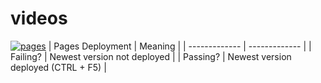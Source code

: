 # videos
[![pages](https://github.com/Freakybob-Team/videos/actions/workflows/pages/pages-build-deployment/badge.svg)](https://github.com/Freakybob-Team/videos/actions/workflows/pages/pages-build-deployment)
| Pages Deployment  | Meaning |
| ------------- | ------------- |
| Failing?  | Newest version not deployed  |
| Passing? | Newest version deployed (CTRL + F5)  |
